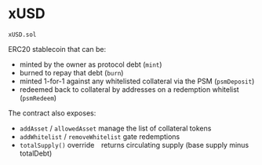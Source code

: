 # xUSD

`xUSD.sol`

ERC20 stablecoin that can be:
- minted by the owner as protocol debt (`mint`)
- burned to repay that debt (`burn`)
- minted 1-for-1 against any whitelisted collateral via the PSM (`psmDeposit`)
- redeemed back to collateral by addresses on a redemption whitelist (`psmRedeem`)

The contract also exposes:
- `addAsset` / `allowedAsset` manage the list of collateral tokens
- `addWhitelist` / `removeWhitelist` gate redemptions
- `totalSupply()` override returns circulating supply (base supply minus totalDebt)

<!-- ---

# Known issues

### unlimited debt

The owner can create unlimited un-backed xUSD; there is no supply cap. -->
